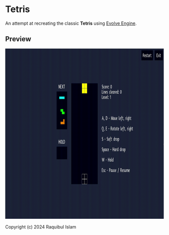 # Tetris

An attempt at recreating the classic **Tetris** using [Evolve Engine](https://github.com/shubha360/Evolve-Engine).

## Preview

<img src="preview.gif" width="960" height="540" />

Copyright (c) 2024 Raquibul Islam
